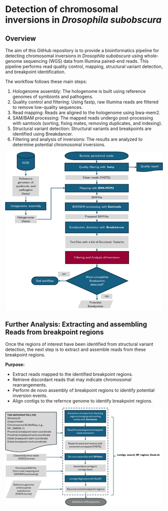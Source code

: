 # Detection of chromosomal inversions in *Drosophila subobscura*

## Overview

The aim of this GitHub repository is to provide a bioinformatics pipeline for detecting chromosomal inversions in *Drosophila subobscura* using whole-genome sequencing (WGS) data from Illumina paired-end reads. This pipeline performs read quality control, mapping, structural variant detection, and breakpoint identification.

The workflow follows these main steps:

1. Hologenome assembly: The hologenome is built using reference genomes of symbionts and pathogens.
2. Quality control and filtering: Using fastp, raw Illumina reads are filtered to remove low-quality sequences.
3. Read mapping: Reads are aligned to the hologenome using bwa-mem2.
4. SAM/BAM processing: The mapped reads undergo post-processing with samtools (sorting, fixing mates, removing duplicates, and indexing).
5. Structural variant detection: Structural variants and breakpoints are identified using Breakdancer.
6. Filtering and analysis of inversions: The results are analyzed to determine potential chromosomal inversions.


![Pipeline Workflow](images/Workflow_BP.jpg)

## **Further Analysis: Extracting and assembling Reads from breakpoint regions**

Once the regions of interest have been identified from structural variant detection, the next step is to extract and assemble reads from these breakpoint regions.

**Purpose:**  
  - Extract reads mapped to the identified breakpoint regions.
  - Retrieve discordant reads that may indicate chromosomal rearrangements.
  - Perform de novo assembly of breakpoint regions to identify potential inversion events.
  - Align contigs to the refernce genome to identify breakpoint regions. 

![De novo assembly Workflow](images/Workflow_assembly.jpg)
